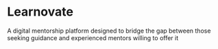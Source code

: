 # Learnovate
A digital mentorship platform designed to bridge the gap between those seeking guidance and experienced mentors willing to offer it
